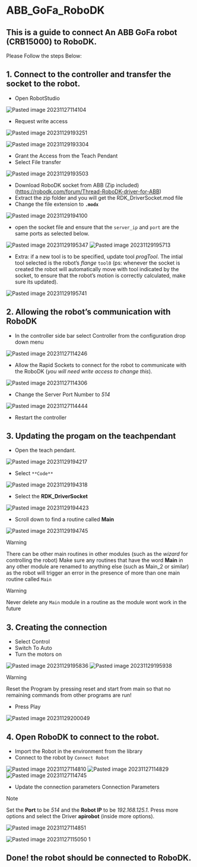 # ABB_GoFa_RoboDK
## This is a guide to connect An ABB GoFa robot (CRB15000) to RoboDK.

Please Follow the steps Below:

## 1. Connect to the controller and transfer the socket to the robot.
- Open RobotStudio

![Pasted image 20231127114104](https://github.com/NooRetic/ABB_GoFa-connection-with-RoboDK/assets/105431271/4fafda7f-49d5-4f03-9eef-7c3b290f8c18)


- Request write access

![Pasted image 20231129193251](https://github.com/NooRetic/ABB_GoFa-connection-with-RoboDK/assets/105431271/583b5d24-ce40-448f-ab49-8d609fe2f916)

![Pasted image 20231129193304](https://github.com/NooRetic/ABB_GoFa-connection-with-RoboDK/assets/105431271/0918dc88-57ad-4327-99df-393386781f9a)

- Grant the Access from the Teach Pendant
- Select File transfer

![Pasted image 20231129193503](https://github.com/NooRetic/ABB_GoFa-connection-with-RoboDK/assets/105431271/6f1ac63a-abf4-486e-9b56-44fde9893cf2)


- Download RoboDK socket from ABB (Zip included) (https://robodk.com/forum/Thread-RoboDK-driver-for-ABB)
- Extract the zip folder and you will get the RDK_DriverSocket.mod file 
- Change the file extension to **`.modx`**

![Pasted image 20231129194100](https://github.com/NooRetic/ABB_GoFa-connection-with-RoboDK/assets/105431271/214735c4-f148-4bb2-88de-7ed42fe43ea5)

- open the socket file and ensure that the  `server_ip` and `port` are the same ports as selected below. 

![Pasted image 20231129195347](https://github.com/NooRetic/ABB_GoFa-connection-with-RoboDK/assets/105431271/92ef2ec9-a7b0-4ec0-b4f4-0aca60c7c12b)
![Pasted image 20231129195713](https://github.com/NooRetic/ABB_GoFa-connection-with-RoboDK/assets/105431271/eb9608cf-6dae-4d0d-b2c9-d75c1857e1be)

- Extra: if a new tool is to be specified, update tool *progTool*. The intial tool selected is the robot’s *flange* `tool0` (ps: whenever the socket is created the robot will automatically move with tool indicated by the socket, to ensure that the robot’s motion is correctly calculated, make sure its updated).

![Pasted image 20231129195741](https://github.com/NooRetic/ABB_GoFa-connection-with-RoboDK/assets/105431271/4082f68d-fd90-4e15-82bf-6f64a1b6a238)

## 2. Allowing the robot’s communication with RoboDK

- In the controller side bar select Controller from the configuration drop down menu

![Pasted image 20231127114246](https://github.com/NooRetic/ABB_GoFa-connection-with-RoboDK/assets/105431271/763303ad-5a65-4a99-a270-bb444b65aa88)

- Allow the Rapid Sockets to connect for the robot to communicate with the RoboDK (*you will need write access to change this*).

![Pasted image 20231127114306](https://github.com/NooRetic/ABB_GoFa-connection-with-RoboDK/assets/105431271/4f00d935-d036-47f7-a6b5-d268843db876)

- Change the Server Port Number to *514*

![Pasted image 20231127114444](https://github.com/NooRetic/ABB_GoFa-connection-with-RoboDK/assets/105431271/c79f5e5a-6059-4724-9933-505e870ec4ca)

-  Restart the controller

## 3. Updating the progam on the teachpendant
- Open the teach pendant.

![Pasted image 20231129194217](https://github.com/NooRetic/ABB_GoFa-connection-with-RoboDK/assets/105431271/5fc9381e-a5e3-433a-b7b3-6acd83cf7dba)

- Select `**Code**`

![Pasted image 20231129194318](https://github.com/NooRetic/ABB_GoFa-connection-with-RoboDK/assets/105431271/5dc76edf-10f1-4fc0-9f53-2e6e92cce85c)

- Select the **RDK_DriverSocket**

![Pasted image 20231129194423](https://github.com/NooRetic/ABB_GoFa-connection-with-RoboDK/assets/105431271/b9ad6b60-60cd-4684-8a0a-4b9ecf501c1f)

- Scroll down to find a routine called **Main** 

![Pasted image 20231129194745](https://github.com/NooRetic/ABB_GoFa-connection-with-RoboDK/assets/105431271/b928012d-c9f8-4fae-865e-0b534c131046)

>[!Warning]
> There can be other main routines in other modules (such as the *wizard* for controlling the robot) Make sure any routines that have the word **Main** in any other module are renamed to anything else (such as Main_2 or similar) as the robot will trigger an error in the presence of more than one main routine called `Main`

>[!Warning]
> Never delete any `Main` module in a routine as the module wont work in the future

## 3. Creating the connection
- Select Control 
- Switch To Auto
- Turn the motors on

![Pasted image 20231129195836](https://github.com/NooRetic/ABB_GoFa-connection-with-RoboDK/assets/105431271/ea10e8c8-90d4-40fd-b55b-744ce0f04353)
![Pasted image 20231129195938](https://github.com/NooRetic/ABB_GoFa-connection-with-RoboDK/assets/105431271/7057b467-87ec-4ba4-b893-911da01d9778)

>[!Warning]
>Reset the Program by pressing reset and start from main so that no remaining commands from other programs are run!

- Press Play

![Pasted image 20231129200049](https://github.com/NooRetic/ABB_GoFa-connection-with-RoboDK/assets/105431271/c67368e0-0386-4bf8-943d-071a4140dcde)

## 4. Open RoboDK to connect to the robot.
- Import the Robot in the environment from the library
- Connect to the robot by `Connect Robot`

![Pasted image 20231127114810](https://github.com/NooRetic/ABB_GoFa-connection-with-RoboDK/assets/105431271/7eee6662-19bc-4f85-93d5-7252a53d32a3)
![Pasted image 20231127114829](https://github.com/NooRetic/ABB_GoFa-connection-with-RoboDK/assets/105431271/8c4e8d5a-2166-4d0b-903c-9b3e0fe853e5)
![Pasted image 20231127114745](https://github.com/NooRetic/ABB_GoFa-connection-with-RoboDK/assets/105431271/6e6e0d57-9d8a-4688-961a-2157deca8245)

- Update the connection parameters Connection Parameters

>[!Note]
>Set the **Port** to be *514* and the **Robot IP** to be *192.168.125.1*.  Press more options  and select the Driver **apirobot** (inside more options). 

![Pasted image 20231127114851](https://github.com/NooRetic/ABB_GoFa-connection-with-RoboDK/assets/105431271/06c1389a-4a24-4bf1-a907-8079e7b1b984)


![Pasted image 20231127115050 1](https://github.com/NooRetic/ABB_GoFa-connection-with-RoboDK/assets/105431271/86118989-7e89-4598-8f80-e36cbd8dc8a8)


## Done! the robot should be connected to RoboDK.





